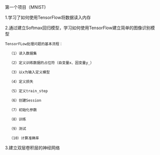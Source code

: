 第一个项目（MNIST)

1.学习了如何使用TensorFlow将数据读入内存

2.通过建立Softmax回归模型，学习如何使用TensorFlow建立简单的图像识别模型
    
    TensorFLow处理问题的基本流程：
      
      （1）读入数据集
      
      （2）定义训练数据的占位符（自变量x、因变量y_）
      
      （3）以x为输入定义模型
      
      （4）定义损失
      
      （5）定义train_step
      
      （6）创建Session
      
      （7）初始化参数
      
      （8）训练
     
      （9）测试
      
      （10）计算准确率
      
3.建立双层卷积层的神经网络

